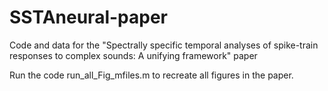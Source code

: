 # SSTAneural-paper
Code and data for the "Spectrally specific temporal analyses of spike-train responses to complex sounds: A unifying framework" paper 

Run the code run_all_Fig_mfiles.m to recreate all figures in the paper. 
